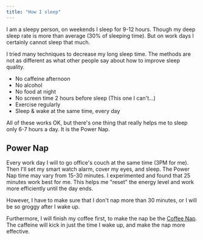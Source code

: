 ```yaml
---
title: "How I sleep"
---
```


I am a sleepy person, on weekends I sleep for 9-12 hours. Though my deep sleep rate is more than average (30% of sleeping time). But on work days I certainly cannot sleep that much.

I tried many techniques to decrease my long sleep time. The methods are not as different as what other people say about how to improve sleep quality.

-   No caffeine afternoon
-   No alcohol
-   No food at night
-   No screen time 2 hours before sleep (This one I can't...)
-   Exercise regularly
-   Sleep & wake at the same time, every day

All of these works OK, but there's one thing that really helps me to sleep only 6-7 hours a day. It is the Power Nap.

## Power Nap

Every work day I will to go office's couch at the same time (3PM for me). Then I'll set my smart watch alarm, cover my eyes, and sleep. The Power Nap time may vary from 15-30 minutes. I experimented and found that 25 minutes work best for me. This helps me "reset" the energy level and work more efficiently until the day ends.

However, I have to make sure that I don't nap more than 30 minutes, or I will be so groggy after I wake up.

Furthermore, I will finish my coffee first, to make the nap be the [Coffee Nap](https://www.sleepadvisor.org/coffee-nap). The caffeine will kick in just the time I wake up, and make the nap more effective.